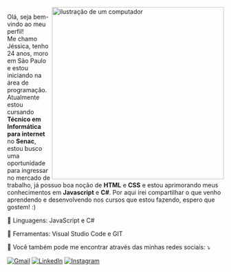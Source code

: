 <img src="https://raw.githubusercontent.com/MicaelliMedeiros/micaellimedeiros/master/image/computer-illustration.png" alt="ilustração de um computador" min-width="400px" max-width="400px" width="400px" align="right">

<p align="left"> 
  Olá, seja bem-vindo ao meu perfil!<br>
Me chamo Jéssica, tenho 24 anos, moro em São Paulo e estou iniciando na área de programação. Atualmente estou cursando <strong>Técnico em Informática para internet</strong> no <strong>Senac</strong>, estou busco uma oportunidade para ingressar no mercado de trabalho, já possuo boa noção de <strong>HTML</strong> e <strong>CSS</strong> e estou aprimorando meus conhecimentos em <strong>Javascript</strong> e <strong>C#</strong>. Por aqui irei compartilhar o que venho aprendendo e desenvolvendo nos cursos que estou fazendo, espero que gostem! :)<br>
</p>

<p align="left">
  🦄 Linguagens: JavaScript e C#
</p>

<p align="left">
  💼 Ferramentas: Visual Studio Code e GIT 
</p>

<p align="left">
  💌 Você também pode me encontrar através das minhas redes sociais: ⤵️
</p>

<p align="left">
  <a href="mailto:jessicaspf2@gmail.com" title="Gmail">
  <img src="https://img.shields.io/badge/-Gmail-FF0000?style=flat-square&labelColor=FF0000&logo=gmail&logoColor=white&link=LINK-DO-SEU-GMAIL" alt="Gmail"/></a>
  <a href="www.linkedin.com/in/jessicasamppaio" title="LinkedIn">
  <img src="https://img.shields.io/badge/-Linkedin-0e76a8?style=flat-square&logo=Linkedin&logoColor=white&link=LINK-DO-SEU-LINKEDIN" alt="LinkedIn"/></a>
  <a href="https://www.instagram.com/cherryjesss" title="Instagram">
  <img src="https://img.shields.io/badge/-Instagram-DF0174?style=flat-square&labelColor=DF0174&logo=instagram&logoColor=white&link=LINK-DO-SEU-INSTAGRAM" alt="Instagram"/></a>
</p>

